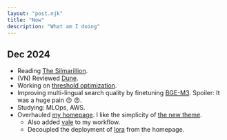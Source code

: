 ```yaml
---
layout: "post.njk"
title: "Now"
description: "What am I doing" 
---
```


## Dec 2024

- Reading [The Silmarillion](https://en.wikipedia.org/wiki/The_Silmarillion).
- (VN) Reviewed [Dune](https://www.youtube.com/shorts/JWC_Tpqe9eE).
- Working on [threshold optimization](/posts/adaptive_threshold).
- Improving multi-lingual search quality by finetuning [BGE-M3](https://huggingface.co/BAAI/bge-m3). Spoiler: It was a huge pain :angry: :angry:.
- Studying: MLOps, AWS.
- Overhauled [my homepage](http://ltdk.me). I like the simplicity of [the new theme](https://github.com/CondensedMilk7/eleventy-academic-template).
    - Also added [vale](https://vale.sh/) to my workflow.
    - Decoupled the deployment of [lora](https://ltdk-lora.netlify.app/) from the homepage.
